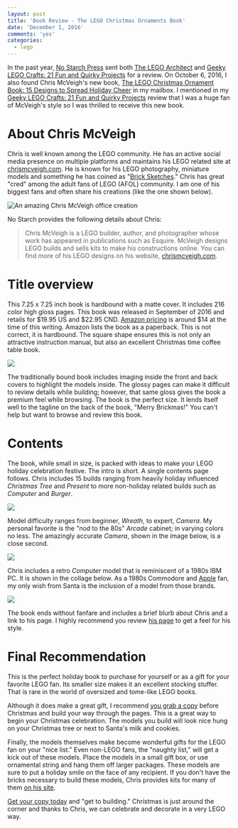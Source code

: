 ```yaml
---
layout: post
title: 'Book Review - The LEGO Christmas Ornaments Book'
date: 'December 1, 2016'
comments: 'yes'
categories:
  - lego
---
```


In the past year, [No Starch Press][1] sent both [The LEGO Architect][2] and [Geeky LEGO Crafts: 21 Fun and Quirky Projects][3] for a review. On October 6, 2016, I also found Chris McVeigh's new book, [The LEGO Christmas Ornament Book: 15 Designs to Spread Holiday Cheer][4] in my mailbox. I mentioned in my [Geeky LEGO Crafts: 21 Fun and Quirky Projects][5] review that I was a huge fan of McVeigh's style so I was thrilled to receive this new book.

# About Chris McVeigh
Chris is well known among the LEGO community. He has an active social media presence on multiple platforms and maintains his LEGO related site at [chrismcveigh.com][6]. He is known for his LEGO photography, miniature models and something he has coined as "[Brick Sketches][7]." Chris has great "cred" among the adult fans of LEGO (AFOL) community. I am one of his biggest fans and often share his creations (like the one shown below).

![][image-1]

No Starch provides the following details about Chris:

> Chris McVeigh is a LEGO builder, author, and photographer whose work has appeared in publications such as Esquire. McVeigh designs LEGO builds and sells kits to make his constructions online. You can find more of his LEGO designs on his website, [chrismcveigh.com][8].

# Title overview
This 7.25 x 7.25 inch book is hardbound with a matte cover. It includes 216 color high gloss pages. This book was released in  September of 2016 and retails for $19.95 US and $22.95 CND. [Amazon pricing][9] is around $14 at the time of this writing. Amazon lists the book as a paperback. This is not correct, it is hardbound. The square shape ensures this is not only an attractive instruction manual, but also an excellent Christmas time coffee table book.

![][image-2]

The traditionally bound book includes imaging inside the front and back covers to highlight the models inside. The glossy pages can make it difficult to review details while building; however,  that same gloss gives the book a premium feel while browsing. The book is the perfect size. It lends itself well to the tagline on the back of the book, "Merry Brickmas!" You can't help but want to browse and review this book.

# Contents
The book, while small in size, is packed with ideas to make your LEGO holiday celebration festive. The intro is short. A single contents page follows. Chris includes 15 builds ranging from heavily holiday influenced *Christmas Tree* and *Present* to more non-holiday related builds such as *Computer* and *Burger*. 

![][image-3]

Model difficulty ranges from beginner, *Wreath*, to expert, *Camera*. My personal favorite is the "nod to the 80s" *Arcade* cabinet; in varying colors no less. The amazingly accurate *Camera*, shown in the image below, is a close second.

![][image-4]

Chris includes a retro *Computer* model that is reminiscent of a 1980s IBM PC. It is shown in the collage below. As a 1980s Commodore and [Apple][10] fan, my only wish from Santa is the inclusion of a model from those brands.

![][image-5]

The book ends without fanfare and includes a brief blurb about Chris and a link to his page. I highly recommend you review [his page][11] to get a feel for his style.

# Final Recommendation
This is the perfect holiday book to purchase for yourself or as a gift for your favorite LEGO fan. Its smaller size makes it an excellent stocking stuffer. That is rare in the world of oversized and tome-like LEGO books. 

Although it does make a great gift, I recommend [you grab a copy][12] before Christmas and build your way through the pages. This is a great way to begin your Christmas celebration. The models you build will look nice hung on your Christmas tree or next to Santa's milk and cookies.

Finally, the models themselves make become wonderful gifts for the LEGO fan on your "nice list." Even non-LEGO fans, the "naughty list," will get a kick out of these models. Place the models in a small gift box, or use ornamental string and hang them off larger packages. These models are sure to put a holiday smile on the face of any recipient. If you don't have the bricks necessary to build these models, Chris provides kits for many of them [on his site][13].

[Get your copy today][14] and "get to building." Christmas is just around the corner and thanks to Chris, we can celebrate and decorate in a very LEGO way.

[1]:	https://www.nostarch.com/
[2]:	http://www.stevencombs.com/lego/2015/09/19/book-review-the-lego-architect.html
[3]:	http://www.stevencombs.com/lego/2016/10/02/book-review-geeky-lego-crafts.html
[4]:	http://amzn.to/2dyyHKt
[5]:	http://www.stevencombs.com/lego/2016/10/02/book-review-geeky-lego-crafts.html
[6]:	http://www.chrismcveigh.com
[7]:	http://www.chrismcveigh.com/cm/brick_sketches.html
[8]:	http://www.chrismcveigh.com
[9]:	http://amzn.to/2dyyHKt
[10]:	https://powerpig.ecwid.com/#!/My-First-Computer-Byte-Edition-v3-0/p/56661865/category=15326690
[11]:	http://www.chrismcveigh.com
[12]:	http://amzn.to/2dyyHKt
[13]:	http://chrismcveigh.com/cm/blog.html
[14]:	http://amzn.to/2dyyHKt

[image-1]:	http://www.chrismcveigh.com/cm/welcome_files/shapeimage_1.png "An amazing Chris McVeigh office creation"
[image-2]:	https://lh3.googleusercontent.com/a7dTq2Pvndw5p_P6jG2ToAnm2DF5vIVfi7FMJ8tu3-ekS2eSPmOhv35XRnmwtjNLPhoV27tiCXg=w1535-h1151-no
[image-3]:	https://www.nostarch.com/images/LegoChristmas_14-15-new.jpg
[image-4]:	https://www.nostarch.com/images/LegoChristmas_200-201-new.jpg
[image-5]:	https://www.nostarch.com/images/LegoChristmas_Endsheet.jpg